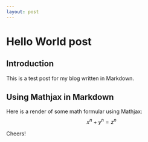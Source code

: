 ```yaml
---
layout: post
---
```


# Hello World post 

## Introduction 
This is a test post for my blog written in Markdown.   

## Using Mathjax in Markdown  
Here is a render of some math formular using Mathjax: 
$$x^n + y^n = z^n$$

Cheers! 
